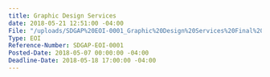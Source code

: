 ```yaml
---
title: Graphic Design Services
date: 2018-05-21 12:51:00 -04:00
File: "/uploads/SDGAP%20EOI-0001_Graphic%20Design%20Services%20Final%205.7.18.pdf"
Type: EOI
Reference-Number: SDGAP-EOI-0001
Posted-Date: 2018-05-07 00:00:00 -04:00
Deadline-Date: 2018-05-18 17:00:00 -04:00
---
```


